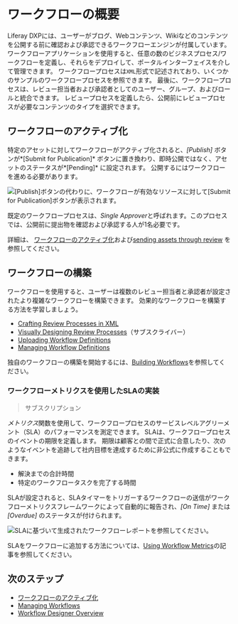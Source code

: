 # ワークフローの概要

Liferay DXPには、ユーザーがブログ、Webコンテンツ、Wikiなどのコンテンツを公開する前に確認および承認できるワークフローエンジンが付属しています。 ワークフローアプリケーションを使用すると、任意の数のビジネスプロセス/ワークフローを定義し、それらをデプロイして、ポータルインターフェイスを介して管理できます。 ワークフロープロセスは`XML`形式で記述されており、いくつかのサンプルのワークフロープロセスを参照できます。 最後に、ワークフロープロセスは、レビュー担当者および承認者としてのユーザー、グループ、およびロールと統合できます。 レビュープロセスを定義したら、公開前にレビュープロセスが必要なコンテンツのタイプを選択できます。

## ワークフローのアクティブ化

特定のアセットに対してワークフローがアクティブ化されると、*[Publish]* ボタンが*[Submit for Publication]* ボタンに置き換わり、即時公開ではなく、アセットのステータスが*[Pending]* に設定されます。 公開するにはワークフローを進める必要があります。

![[Publish]ボタンの代わりに、ワークフローが有効なリソースに対して[Submit for Publication]ボタンが表示されます。](./introduction-to-workflow/images/01.png)

既定のワークフロープロセスは、*Single Approver*と呼ばれます。このプロセスでは、公開前に提出物を確認および承認する人が1名必要です。

詳細は、 [ワークフローのアクティブ化](./activating-workflow.md)および[sending assets through review](./reviewing-assets.md) を参照してください。

## ワークフローの構築

ワークフローを使用すると、ユーザーは複数のレビュー担当者と承認者が設定されたより複雑なワークフローを構築できます。 効果的なワークフローを構築する方法を学習しましょう。

  - [Crafting Review Processes in XML](https://help.liferay.com/hc/articles/360029147791-Introduction-to-Crafting-XML-Workflow-Definitions)
  - [Visually Designing Review Processes](https://help.liferay.com/hc/articles/360028821892-Workflow-Designer)（サブスクライバー）
  - [Uploading Workflow Definitions](./managing-workflows.md#uploading-a-new-workflow-definitions)
  - [Managing Workflow Definitions](./managing-workflows.md)

独自のワークフローの構築を開始するには、[Building Workflows](./building-workflows.md)を参照してください。

### ワークフローメトリクスを使用したSLAの実装

> サブスクリプション

*メトリクス*関数を使用して、ワークフロープロセスのサービスレベルアグリーメント（SLA）のパフォーマンスを測定できます。 SLAは、ワークフロープロセスのイベントの期限を定義します。 期限は顧客との間で正式に合意したり、次のようなイベントを追跡して社内目標を達成するために非公式に作成することもできます。

  - 解決までの合計時間
  - 特定のワークフロータスクを完了する時間

SLAが設定されると、SLAタイマーをトリガーするワークフローの送信がワークフローメトリクスフレームワークによって自動的に報告され、*[On Time]* または *[Overdue]* のステータスが付けられます。

![SLAに基づいて生成されたワークフローレポートを参照してください。](./introduction-to-workflow/images/02.png)

SLAをワークフローに追加する方法については、[Using Workflow Metrics](./using-workflow-metrics.md)の記事を参照してください。

## 次のステップ

  - [ワークフローのアクティブ化](./activating-workflow.md)
  - [Managing Workflows](./managing-workflows.md)
  - [Workflow Designer Overview](./workflow-designer-overview.md)
